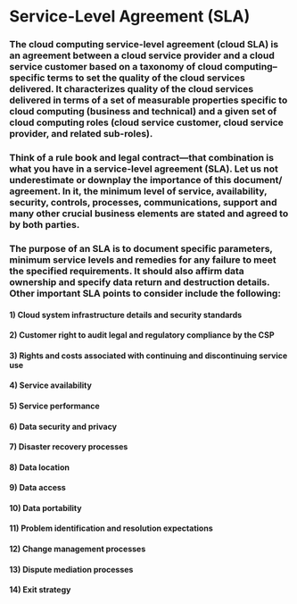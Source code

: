# Service-Level Agreement (SLA)

### The cloud computing service-level agreement (cloud SLA) is an agreement between a cloud service provider and a cloud service customer based on a taxonomy of cloud computing– specific terms to set the quality of the cloud services delivered. It characterizes quality of the cloud services delivered in terms of a set of measurable properties specific to cloud computing (business and technical) and a given set of cloud computing roles (cloud service customer, cloud service provider, and related sub-roles).

### Think of a rule book and legal contract—that combination is what you have in a service-level agreement (SLA). Let us not underestimate or downplay the importance of this document/ agreement. In it, the minimum level of service, availability, security, controls, processes, communications, support and many other crucial business elements are stated and agreed to by both parties.  

### The purpose of an SLA is to document specific parameters, minimum service levels and remedies for any failure to meet the specified requirements. It should also affirm data ownership and specify data return and destruction details. Other important SLA points to consider include the following:

#### 1) Cloud system infrastructure details and security standards

#### 2) Customer right to audit legal and regulatory compliance by the CSP         

#### 3) Rights and costs associated with continuing and discontinuing service use

#### 4) Service availability

#### 5) Service performance

#### 6) Data security and privacy

#### 7) Disaster recovery processes

#### 8) Data location

#### 9) Data access

#### 10) Data portability

#### 11) Problem identification and resolution expectations

#### 12) Change management processes

#### 13) Dispute mediation processes

#### 14) Exit strategy 
